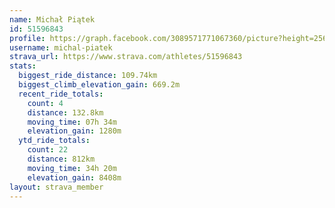 ```yaml
---
name: Michał Piątek
id: 51596843
profile: https://graph.facebook.com/3089571771067360/picture?height=256&width=256
username: michal-piatek
strava_url: https://www.strava.com/athletes/51596843
stats:
  biggest_ride_distance: 109.74km
  biggest_climb_elevation_gain: 669.2m
  recent_ride_totals:
    count: 4
    distance: 132.8km
    moving_time: 07h 34m
    elevation_gain: 1280m
  ytd_ride_totals:
    count: 22
    distance: 812km
    moving_time: 34h 20m
    elevation_gain: 8408m
layout: strava_member
--- 
```

